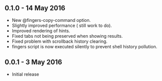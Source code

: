 ## 0.1.0 - 14 May 2016

* New @fingers-copy-command option.
* Slightly improved performance ( still work to do).
* Improved rendering of hints.
* Fixed tabs not being preserved when showing results.
* Fixed problem with scrollback history clearing.
* fingers script is now executed silently to prevent shell history pollution.

## 0.0.1 - 3 May 2016

* Initial release
